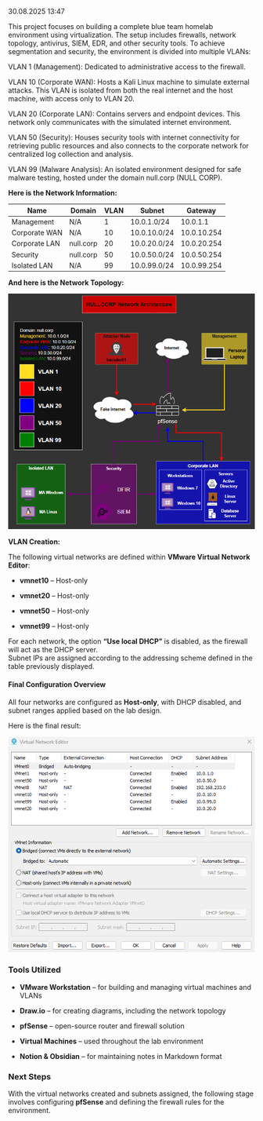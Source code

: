 30.08.2025 13:47

This project focuses on building a complete blue team homelab environment using virtualization. The setup includes firewalls, network topology, antivirus, SIEM, EDR, and other security tools. To achieve segmentation and security, the environment is divided into multiple VLANs:

VLAN 1 (Management): Dedicated to administrative access to the firewall.

VLAN 10 (Corporate WAN): Hosts a Kali Linux machine to simulate external attacks. This VLAN is isolated from both the real internet and the host machine, with access only to VLAN 20.

VLAN 20 (Corporate LAN): Contains servers and endpoint devices. This network only communicates with the simulated internet environment.

VLAN 50 (Security): Houses security tools with internet connectivity for retrieving public resources and also connects to the corporate network for centralized log collection and analysis.

VLAN 99 (Malware Analysis): An isolated environment designed for safe malware testing, hosted under the domain null.corp (NULL CORP).

**Here is the Network Information:**

| Name          | Domain    | VLAN | Subnet       | Gateway     |
| ------------- | --------- | ---- | ------------ | ----------- |
| Management    | N/A       | 1    | 10.0.1.0/24  | 10.0.1.1    |
| Corporate WAN | N/A       | 10   | 10.0.10.0/24 | 10.0.10.254 |
| Corporate LAN | null.corp | 20   | 10.0.20.0/24 | 10.0.20.254 |
| Security      | null.corp | 50   | 10.0.50.0/24 | 10.0.50.254 |
| Isolated LAN  | N/A       | 99   | 10.0.99.0/24 | 10.0.99.254 |

**And here is the Network Topology:**

![Network Topology](https://github.com/v3n1x/Projects/blob/main/Assets/Asset01.png)

**VLAN Creation:** 

The following virtual networks are defined within **VMware Virtual Network Editor**:

- **vmnet10** – Host-only
    
- **vmnet20** – Host-only
    
- **vmnet50** – Host-only
    
- **vmnet99** – Host-only
    

For each network, the option **“Use local DHCP”** is disabled, as the firewall will act as the DHCP server.  
Subnet IPs are assigned according to the addressing scheme defined in the table previously displayed.

#### Final Configuration Overview

All four networks are configured as **Host-only**, with DHCP disabled, and subnet ranges applied based on the lab design.

Here is the final result: 

![Network Topology](https://github.com/v3n1x/Projects/blob/main/Assets/Asset02.png)

### Tools Utilized

- **VMware Workstation** – for building and managing virtual machines and VLANs
    
- **Draw.io** – for creating diagrams, including the network topology
    
- **pfSense** – open-source router and firewall solution
    
- **Virtual Machines** – used throughout the lab environment
    
- **Notion & Obsidian** – for maintaining notes in Markdown format

### Next Steps

With the virtual networks created and subnets assigned, the following stage involves configuring **pfSense** and defining the firewall rules for the environment.
